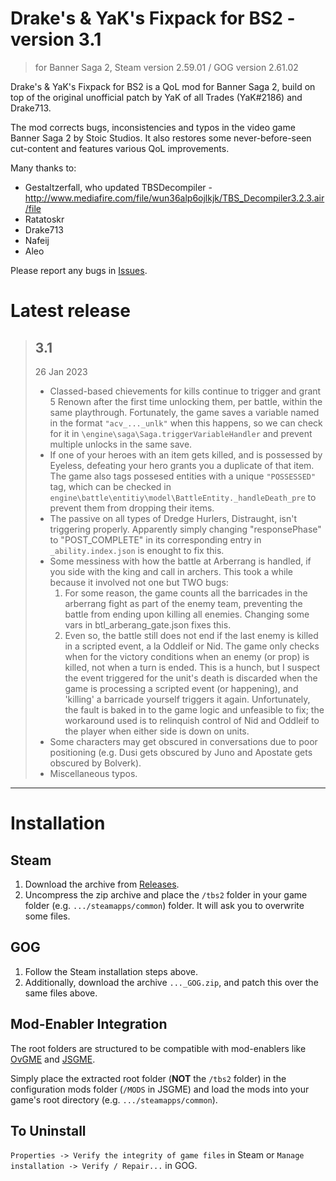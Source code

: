 # Drake's & YaK's Fixpack for BS2 - version 3.1

> for Banner Saga 2, Steam version 2.59.01 / GOG version 2.61.02

Drake's & YaK's Fixpack for BS2 is a QoL mod for Banner Saga 2, build on top of the original unofficial patch by YaK of all Trades (YaK#2186) and Drake713.

The mod corrects bugs, inconsistencies and typos in the video game Banner Saga 2 by Stoic Studios. It also restores some never-before-seen cut-content and features various QoL improvements.

Many thanks to:
 - Gestaltzerfall, who updated TBSDecompiler - http://www.mediafire.com/file/wun36alp6ojlkjk/TBS_Decompiler3.2.3.air/file
 - Ratatoskr
 - Drake713
 - Nafeij
 - Aleo

Please report any bugs in [Issues](../../issues).

# Latest release

> ## 3.1
> 26 Jan 2023
> - Classed-based chievements for kills continue to trigger and grant 5 Renown after the first time unlocking them, per battle, within the same playthrough. Fortunately, the game saves a variable named in the format `"acv_..._unlk"` when this happens, so we can check for it in `\engine\saga\Saga.triggerVariableHandler` and prevent multiple unlocks in the same save.
> - If one of your heroes with an item gets killed, and is possessed by Eyeless, defeating your hero grants you a duplicate of that item. The game also tags possesed entities with a unique `"POSSESSED"` tag, which can be checked in `engine\battle\entitiy\model\BattleEntity._handleDeath_pre` to prevent them from dropping their items.
> - The passive on all types of Dredge Hurlers, Distraught, isn't triggering properly. Apparently simply changing "responsePhase" to "POST_COMPLETE" in its corresponding entry in `_ability.index.json` is enought to fix this.
> - Some messiness with how the battle at Arberrang is handled, if you side with the king and call in archers. This took a while because it involved not one but TWO bugs:
>   1. For some reason, the game counts all the barricades in the arberrang fight as part of the enemy team, preventing the battle from ending upon killing all enemies. Changing some vars in btl_arberang_gate.json fixes this.
>   2. Even so, the battle still does not end if the last enemy is killed in a scripted event, a la Oddleif or Nid. The game only checks when for the victory conditions when an enemy (or prop) is killed, not when
    a turn is ended. This is a hunch, but I suspect the event triggered for the unit's death is discarded when the game is processing a scripted event (or happening), and 'killing' a barricade yourself triggers it again.
    Unfortunately, the fault is baked in to the game logic and unfeasible to fix; the workaround used is to relinquish control of Nid and Oddleif to the player when either side is down on units.
> - Some characters may get obscured in conversations due to poor positioning (e.g. Dusi gets obscured by Juno and Apostate gets obscured by Bolverk).
> - Miscellaneous typos.

---

# Installation

## Steam

1. Download the archive from [Releases](../../releases).
2. Uncompress the zip archive and place the `/tbs2` folder in your game folder (e.g. `.../steamapps/common`) folder. It will ask you to overwrite some files.

## GOG

1. Follow the Steam installation steps above.
2. Additionally, download the archive `..._GOG.zip`, and patch this over the same files above.

## Mod-Enabler Integration

The root folders are structured to be compatible with mod-enablers like [OvGME](jweisner/ovgme) and [JSGME](https://www.subsim.com/radioroom/showthread.php?t=204594).

Simply place the extracted root folder (**NOT** the `/tbs2` folder) in the configuration mods folder (`/MODS` in JSGME) and load the mods into your game's root directory (e.g. `.../steamapps/common`).


## To Uninstall

`Properties -> Verify the integrity of game files` in Steam or `Manage installation -> Verify / Repair...` in GOG.
